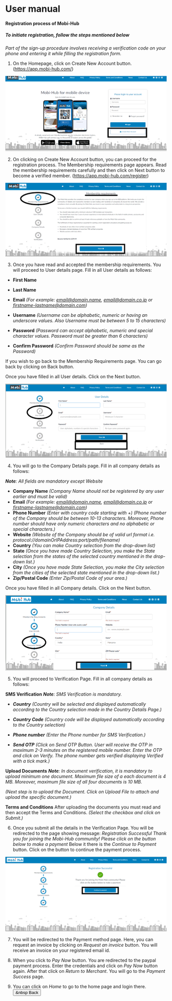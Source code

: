 # User manual
#### Registration process of Mobi-Hub
##### To initiate registration, follow the steps mentioned below

_Part of the sign-up procedure involves receiving a verification code on your phone and entering it while filling the registration form._

1. On the Homepage, click on Create New Account button. 
 (https://app.mobi-hub.com/)

 ![GitHub Logo](/images/Create1.png)

2. On clicking on Create New Account button, you can proceed for the registration process. The Membership requirements page appears. Read the membership requirements carefully and then click on Next button to become a verified member.
(https://app.mobi-hub.com/register)

 ![GitHub Logo](/images/membership1.png) 

3.  Once you have read and accepted the membership requirements. You will proceed to User details page. Fill in all User details as follows:
 *  **First Name**
 *  **Last Name**
 *  **Email**
 _(For example: email@domain.name, email@domain.co.jp or firstname-lastname@domain.com)_
 * **Username**
 _(Username can be alphabetic, numeric or having an underscore values. Also Username must be between 5 to 15 characters)_
 * **Password**
 _(Password can accept alphabetic, numeric and special character values. Password must be greater than 6 characters)_

 * **Confirm Password**
 _(Confirm Password should be same as the Password)_

 If you wish to go back to the Membership Requirements page. You can go back by clicking on Back button.

 Once you have filled in all User details. Click on the Next button.

 ![GitHub Logo](/images/Userdetails2.png) 

4. You will go to the Company Details page. Fill in all company details as follows:

 _**Note**: All fields are mandatory except Website_

 * **Company Name**
 _(Company Name should not be registered by any user earlier and must be valid)_
 * **Email**
 _(For example: email@domain.name, email@domain.co.jp or firstname-lastname@domain.com)_
 * **Phone Number**
 _(Enter with country code starting with +)_
 _(Phone number of the Company should be between 10-13 characters. Moreover, Phone number should have only numeric characters and no alphabetic or special characters.)_
 * **Website**
 _(Website of the Company should be of valid url format i.e. protocol://domainOrIPAddress:port/path/filename)_
 * **Country**
 _(You can make Country selection from the drop-down list)_
 * **State**
 _(Once you have made Country Selection, you make the State selection from the states of the selected country mentioned in the drop-down list.)_
 * **City**
 _(Once you have made State Selection, you make the City selection from the cities of the selected state mentioned in the drop-down list.)_
 * **Zip/Postal Code**
 _(Enter Zip/Postal Code of your area.)_

 Once you have filled in all Company details. Click on the Next button.

 ![GitHub Logo](/images/Companydetails.png)

5. You will proceed to Verification Page. Fill in all company details as follows: 

 **SMS Verification**
 _**Note**: SMS Verification is mandatory._
 * ***Country***
 _(Country will be selected and displayed automatically according to the Country selection made in the Country Details Page.)_

 * ***Country Code***
 _(Country code will be displayed automatically according to the Country selection)_
 * ***Phone number***
 _(Enter the Phone number for SMS Verification.)_
 * ***Send OTP***
 _(Click on Send OTP Button. User will receive the OTP in maximum 2-3 minutes on the registered mobile number. Enter the OTP and click on Verify. The phone number gets verified displaying Verified with a tick mark.)_

 **Upload Documents**
 _**Note**: In document verification, it is mandatory to upload minimum one document. Maximum file size of a each document is 4 MB. Moreover, maximum file size of all four documents is 10 MB._

 _(Next step is to upload the Document. Click on Upload File to attach and upload the specific document.)_

 **Terms and Conditions**
 After uploading the documents you must read and then accept the Terms and Conditions.
 _(Select the checkbox and click on Submit.)_

6. Once you submit all the details in the Verification Page. You will be redirected to the page showing message:
 _Registration Successful
  Thank you for joining the Mobi-Hub community! Please click on the button below to make a payment_
 Below it there is the _Continue to Payment_ button. Click on the button to continue the payment process.

 ![GitHub Logo](/images/registrationsuccess2.png)

7. You will be redirected to the Payment method page.
   Here, you can request an invoice by clicking on _Request an invoice_ button. You will receive an invoice on your registered email id.

8. When you click to _Pay Now_ button. You are redirected to the paypal payment process. Enter the credentials and click on _Pay Now_ button again. After that click on _Return to Merchant_. You will go to the _Payment Success_ page.
9. You can click on _Home_ to go to the home page and login there.
    <br>
    <button class="btn btn-primary mt-5 mb-2"><i class="fa fa-arrow-circle-left" aria-hidden="true"></i> &nbsp Back</button>